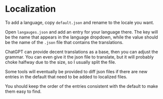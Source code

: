 # Localization

To add a language, copy `default.json` and rename to the locale you want.

Open `langauges.json` and add an entry for your language there. The key will be the name that appears in the language dropdown, while the value
should be the name of the `.json` file that contains the translations.

ChatGPT can provide decent translations as a base, then you can adjust the grammar. You can even give it the json file to translate, but it will probably choke halfway due to the size,
so I usually split the file.

Some tools will eventually be provided to diff json files if there are new entries in the default that need to be added to localized files.

You should keep the order of the entries consistent with the default to make them easy to find.

